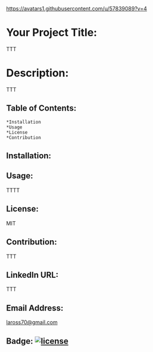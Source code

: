  https://avatars1.githubusercontent.com/u/57839089?v=4 
# Your Project Title:
 TTT  
# Description: 

 TTT  




## Table of Contents: 
    *Installation 
    *Usage 
    *License 
    *Contribution 

## Installation: 

## Usage: 
TTTT  

## License: 
MIT 

## Contribution: 
 TTT 


## LinkedIn URL: 
  TTT 



## Email Address: 
 laross70@gmail.com 
## Badge: [![license](https://img.shields.io/badge/license-MIT-Blue.svg)](https://shields.io/licenses/MIT)
